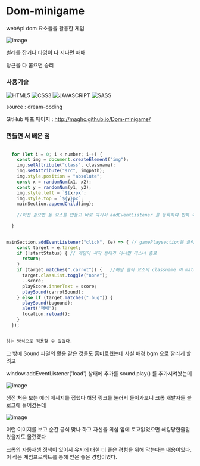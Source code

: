 # Dom-minigame

webApi  dom 요소들을 활용한 게임

![image](https://user-images.githubusercontent.com/89845540/184063812-fa8779b8-f1db-4821-8a3c-4b2bedeafe36.png)


벌레를 잡거나 타임이 다 지나면 패배 

당근을 다 뽑으면 승리




### 사용기술

![HTML5](https://img.shields.io/badge/-html5-blue?style=plastic=?style=for-the-badge&logo=html5)
![CSS3](https://img.shields.io/badge/-css3-blue?style=plastic=?style=for-the-badge&logo=css3)
![JAVASCRIPT](https://img.shields.io/badge/-javascript-blue?style=plastic=?style=for-the-badge&logo=javascript)
![SASS](https://img.shields.io/badge/-sass-blue?style=plastic=?style=for-the-badge&logo=sass)




source : dream-coding

GitHub 배포 페이지 : http://maghc.github.io/Dom-minigame/



### 만들면 서 배운 점 

```js

  for (let i = 0; i < number; i++) {
    const img = document.createElement("img");
    img.setAttribute("class", classname);
    img.setAttribute("src", imgpath);
    img.style.position = "absolute";
    const x = randomNum(x1, x2);
    const y = randomNum(y1, y2);
    img.style.left = `${x}px`;
    img.style.top = `${y}px`;
    mainSection.appendChild(img);
    
    //이전 같으면 돔 요소를 만들고 바로 여기서 addEventListener 를 등록하여 반복 되는 이벤트 처리를 했겠지만  
     
  }


```


```js

mainSection.addEventListener("click", (e) => { // gamePlaysection을 클릭시 
    const target = e.target;
    if (!startStatus) { // 게임이 시작 상태가 아니면 리스너 종료 
      return;
    }
    if (target.matches(".carrot")) {   //해당 클릭 요소의 classname 이 match 될때만 이벤트 발생
      target.classList.toggle("none");
      --score;
      playScore.innerText = score;
      playSound(carrotSound);
    } else if (target.matches(".bug")) {
      playSound(bugound);
      alert("패배");
      location.reload();
    }  
  });


하는 방식으로 적용할 수 있었다.
```


 그 밖에 Sound 파일의 활용 같은 것들도 흥미로웠는데 사실 배경 bgm 으로 깔리게 할려고 
 
 window.addEventListener('load') 상태에 추가를 sound.play() 를 추가시켜놨는데 
 
 
 ![image](https://user-images.githubusercontent.com/89845540/184064223-d729ad6f-56b5-4e86-8704-32f5d41b6c2b.png)


생전 처음 보는 에러 메세지를 접했다 해당 링크를 눌러서 들어가보니 크롬 개발자들 블로그에 들어갔는데 

![image](https://user-images.githubusercontent.com/89845540/184064280-90ea069a-f305-4a87-9749-38f72bba56c2.png)


이런 이미지를 보고 순간 공식 맞나 하고 자신을 의심  옆에 로고없었으면 해킹당한줄알았을지도 몰랐겠다 


크롬의 자동재생 정책이 있어서 유저에 대한 더 좋은 경험을 위해 막는다는 내용이였다.  이 작은 게임프로젝트를 통해 얻은  좋은 경험이였다. 


